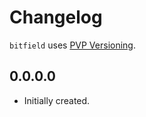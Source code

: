 # Changelog

`bitfield` uses [PVP Versioning][1].

## 0.0.0.0

* Initially created.

[1]: https://pvp.haskell.org
